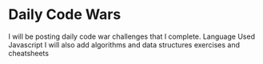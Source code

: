 ﻿
# Daily Code Wars
 I will be posting daily code war challenges that I complete.
 Language Used Javascript
 I will also add algorithms and data structures exercises and cheatsheets

